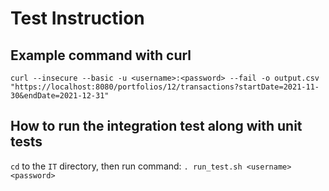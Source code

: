 # Test Instruction
## Example command with curl
`curl --insecure --basic -u <username>:<password> --fail -o output.csv "https://localhost:8080/portfolios/12/transactions?startDate=2021-11-30&endDate=2021-12-31"`

## How to run the integration test along with unit tests
`cd` to the `IT` directory, then run command: `. run_test.sh <username> <password>`
